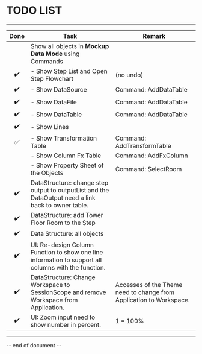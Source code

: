 # TODO LIST

----

|        Done        | Task                                                         | Remark                                                       |
| :----------------: | ------------------------------------------------------------ | ------------------------------------------------------------ |
|                    | Show all objects in **Mockup Data Mode** using Commands      |                                                              |
| :heavy_check_mark: | - Show Step List and Open Step Flowchart                     | (no undo)                                                    |
| :heavy_check_mark: | - Show DataSource                                            | Command: AddDataTable                                        |
| :heavy_check_mark: | - Show DataFile                                              | Command: AddDataTable                                        |
| :heavy_check_mark: | - Show DataTable                                             | Command: AddDataTable                                        |
| :heavy_check_mark: | - Show Lines                                                 |                                                              |
| :white_check_mark: | - Show Transformation Table                                  | Command: AddTransformTable                                   |
|                    | - Show Column Fx Table                                       | Command: AddFxColumn                                         |
|                    | - Show Property Sheet of the Objects                         | Command: SelectRoom                                          |
| :heavy_check_mark: | DataStructure: change step output to outputList and the DataOutput need a link back to owner table. |                                                              |
| :heavy_check_mark: | DataStructure: add Tower Floor Room to the Step              |                                                              |
| :heavy_check_mark: | Data Structure: all objects                                  |                                                              |
| :heavy_check_mark: | UI: Re-design Column Function to show one line information to support all columns with the function. |                                                              |
| :heavy_check_mark: | DataStructure: Change Workspace to SessionScope and remove Workspace from Application. | Accesses of the Theme need to change from Application to Workspace. |
| :heavy_check_mark: | UI: Zoom input need to show number in percent.               | 1 = 100%                                                     |



----

-- end of document --